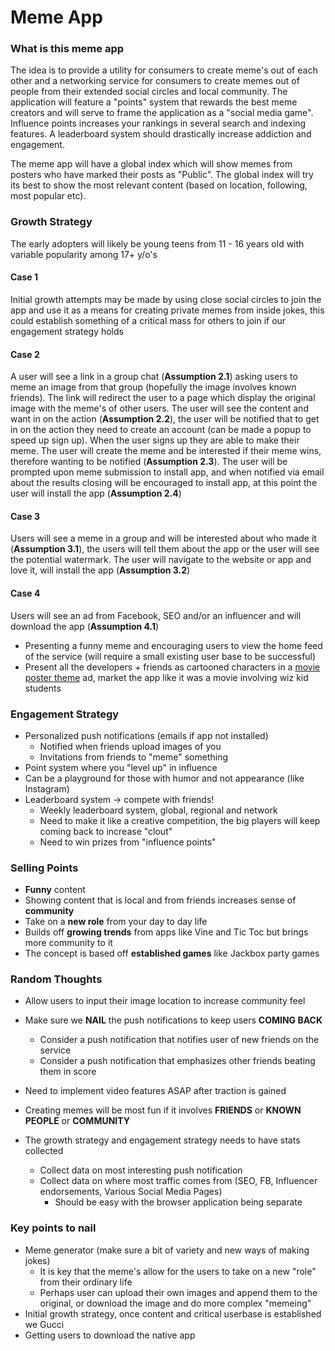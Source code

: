 # Meme App

### What is this meme app

The idea is to provide a utility for consumers to create meme's out of each other and a networking service for consumers to create memes out of people from their extended social circles and local community. The application will feature a "points" system that rewards the best meme creators and will serve to frame the application as a "social media game". Influence points increases your rankings in several search and indexing features. A leaderboard system should drastically increase addiction and engagement.

The meme app will have a global index which will show memes from posters who have marked their posts as "Public". The global index will try its best to show the most relevant content (based on location, following, most popular etc).

### Growth Strategy

The early adopters will likely be young teens from 11 - 16 years old with variable popularity among 17+ y/o's

#### Case 1
Initial growth attempts may be made by using close social circles to join the app and use it as a means for creating private memes from inside jokes, this could establish something of a critical mass for others to join if our engagement strategy holds

#### Case 2
A user will see a link in a group chat (**Assumption 2.1**) asking users to meme an image from that group (hopefully the image involves known friends). The link will redirect the user to a page which display the original image with the meme's of other users. The user will see the content and want in on the action (**Assumption 2.2**), the user will be notified that to get in on the action they need to create an account (can be made a popup to speed up sign up). When the user signs up they are able to make their meme. The user will create the meme and be interested if their meme wins, therefore wanting to be notified (**Assumption 2.3**). The user will be prompted upon meme submission to install app, and when notified via email about the results closing will be encouraged to install app, at this point the user will install the app (**Assumption 2.4**)

#### Case 3
Users will see a meme in a group and will be interested about who made it (**Assumption 3.1**), the users will tell them about the app or the user will see the potential watermark. The user will navigate to the website or app and love it, will install the app (**Assumption 3.2**)

#### Case 4
Users will see an ad from Facebook, SEO and/or an influencer and will download the app (**Assumption 4.1**)
  * Presenting a funny meme and encouraging users to view the home feed of the service (will require a small existing user base to be successful)
  * Present all the developers + friends as cartooned characters in a [movie poster theme](https://is1-ssl.mzstatic.com/image/thumb/Music118/v4/af/63/c5/af63c5ee-0b8a-15f5-c53c-a81a1e96f2d0/source/1200x1200bb.jpg) ad, market the app like it was a movie involving wiz kid students

### Engagement Strategy

* Personalized push notifications (emails if app not installed)
  * Notified when friends upload images of you
  * Invitations from friends to "meme" something
* Point system where you "level up" in influence
* Can be a playground for those with humor and not appearance (like Instagram)
* Leaderboard system -> compete with friends!
  * Weekly leaderboard system, global, regional and network
  * Need to make it like a creative competition, the big players will keep coming back to increase "clout"
  * Need to win prizes from "influence points"

### Selling Points
  
  * **Funny** content
  * Showing content that is local and from friends increases sense of **community**
  * Take on a **new role** from your day to day life
  * Builds off **growing trends** from apps like Vine and Tic Toc but brings more community to it
  * The concept is based off **established games** like Jackbox party games

### Random Thoughts

* Allow users to input their image location to increase community feel
* Make sure we **NAIL** the push notifications to keep users **COMING BACK**
  * Consider a push notification that notifies user of new friends on the service
  * Consider a push notification that emphasizes other friends beating them in score
* Need to implement video features ASAP after traction is gained
* Creating memes will be most fun if it involves **FRIENDS** or **KNOWN PEOPLE** or **COMMUNITY**

* The growth strategy and engagement strategy needs to have stats collected
  * Collect data on most interesting push notification
  * Collect data on where most traffic comes from (SEO, FB, Influencer endorsements, Various Social Media Pages)
    * Should be easy with the browser application being separate

### Key points to nail

* Meme generator (make sure a bit of variety and new ways of making jokes)
  * It is key that the meme's allow for the users to take on a new "role" from their ordinary life
  * Perhaps user can upload their own images and append them to the original, or download the image and do more complex "memeing"
* Initial growth strategy, once content and critical userbase is established we Gucci
* Getting users to download the native app
